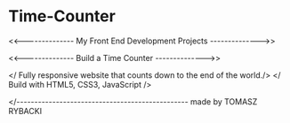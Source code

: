 # Time-Counter
<<--------------   My Front End Development Projects   -------------->>

<<--------------   Build a Time Counter    -------------->>

</ Fully responsive website that counts down to the end of the world./>
</ Build with HTML5, CSS3, JavaScript                                />

</------------------------------------------------ made by TOMASZ RYBACKI

